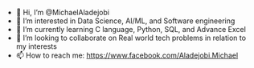 - 👋 Hi, I’m @MichaelAladejobi
- 👀 I’m interested in Data Science, AI/ML, and Software engineering
- 🌱 I’m currently learning C language, Python, SQL, and Advance Excel
- 💞️ I’m looking to collaborate on Real world tech problems in relation to my interests
- 📫 How to reach me: https://www.facebook.com/Aladejobi.Michael
